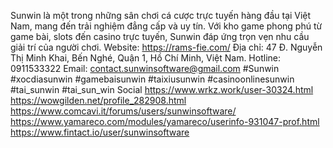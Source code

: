 Sunwin là một trong những sân chơi cá cược trực tuyến hàng đầu tại Việt Nam, mang đến trải nghiệm đẳng cấp và uy tín. Với kho game phong phú từ game bài, slots đến casino trực tuyến, Sunwin đáp ứng trọn vẹn nhu cầu giải trí của người chơi.
Website: https://rams-fie.com/
Địa chỉ: 47 Đ. Nguyễn Thị Minh Khai, Bến Nghé, Quận 1, Hồ Chí Minh, Việt Nam.
Hotline: 0911533322
Email: contact.sunwinsoftware@gmail.com
#Sunwin #xocdiasunwin #gamebaisunwin #taixiusunwin #casinoonlinesunwin #tai_sunwin #tai_sun_win
Social
https://www.wrkz.work/user-30324.html
https://wowgilden.net/profile_282908.html
https://www.comcavi.it/forums/users/sunwinsoftware/
https://www.yamareco.com/modules/yamareco/userinfo-931047-prof.html
https://www.fintact.io/user/sunwinsoftware